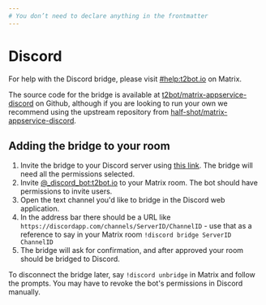 ```yaml
---
# You don’t need to declare anything in the frontmatter
---
```


# Discord

For help with the Discord bridge, please visit [#help:t2bot.io](https://matrix.to/#/#help:t2bot.io)
on Matrix.

The source code for the bridge is available at [t2bot/matrix-appservice-discord](https://github.com/t2bot/matrix-appservice-discord)
on Github, although if you are looking to run your own we recommend using the upstream repository
from [half-shot/matrix-appservice-discord](https://github.com/half-shot/matrix-appservice-discord).


## Adding the bridge to your room

1. Invite the bridge to your Discord server using [this link](https://discordapp.com/api/oauth2/authorize?client_id=309408702530846730&scope=bot&permissions=607251456).
   The bridge will need all the permissions selected.
2. Invite [@_discord_bot:t2bot.io](https://matrix.to/#/@_discord_bot:t2bot.io) to your Matrix
   room. The bot should have permissions to invite users.
3. Open the text channel you'd like to bridge in the Discord web application.
4. In the address bar there should be a URL like `https://discordapp.com/channels/ServerID/ChannelID` -
   use that as a reference to say in your Matrix room `!discord bridge ServerID ChannelID`
5. The bridge will ask for confirmation, and after approved your room should be bridged to Discord.

To disconnect the bridge later, say `!discord unbridge` in Matrix and follow the prompts. You may have
to revoke the bot's permissions in Discord manually.

